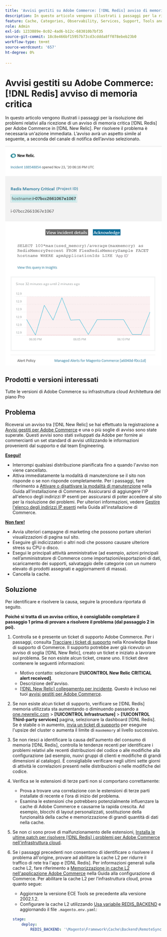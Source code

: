 ```yaml
---
title: 'Avvisi gestiti su Adobe Commerce: [!DNL Redis] avviso di memoria critica'
description: In questo articolo vengono illustrati i passaggi per la risoluzione dei problemi relativi alla ricezione di un avviso di importanza critica per la memoria  [!DNL Redis]  per Adobe Commerce in [!DNL New Relic]. Per risolvere il problema è necessaria un'azione immediata.
feature: Cache, Categories, Observability, Services, Support, Tools and External Services, Variables
role: Admin
exl-id: 1233889e-8c02-4ad6-b12c-683010b7bf35
source-git-commit: 18c8e466bf15957b73cd3cddda8ff078ebeb23b0
workflow-type: tm+mt
source-wordcount: '657'
ht-degree: 0%

---
```


# Avvisi gestiti su Adobe Commerce: [!DNL Redis] avviso di memoria critica

In questo articolo vengono illustrati i passaggi per la risoluzione dei problemi relativi alla ricezione di un avviso di memoria critica [!DNL Redis] per Adobe Commerce in [!DNL New Relic]. Per risolvere il problema è necessaria un&#39;azione immediata. L’avviso avrà un aspetto simile al seguente, a seconda del canale di notifica dell’avviso selezionato.

![new_relic_redis_memory_critical.png](../../assets/managed-alerts/new_relic_redis_memory_critical.png)

## Prodotti e versioni interessati

Tutte le versioni di Adobe Commerce su infrastruttura cloud Architettura del piano Pro

## Problema

Riceverai un avviso tra [!DNL New Relic] se hai effettuato la registrazione a [Avvisi gestiti per Adobe Commerce](managed-alerts-for-magento-commerce.md) e una o più soglie di avviso sono state superate. Questi avvisi sono stati sviluppati da Adobe per fornire ai commercianti un set standard di avvisi utilizzando le informazioni provenienti dal supporto e dal team Engineering.

**<u>Esegui!</u>**

* Interrompi qualsiasi distribuzione pianificata fino a quando l&#39;avviso non viene cancellato.
* Attiva immediatamente la modalità di manutenzione se il sito non risponde o se non risponde completamente. Per i passaggi, fare riferimento a [Attivare o disattivare la modalità di manutenzione](https://experienceleague.adobe.com/en/docs/commerce-operations/installation-guide/tutorials/maintenance-mode) nella Guida all&#39;installazione di Commerce. Assicurarsi di aggiungere l&#39;IP all&#39;elenco degli indirizzi IP esenti per assicurarsi di poter accedere al sito per la risoluzione dei problemi. Per ulteriori informazioni, vedere [Gestire l&#39;elenco degli indirizzi IP esenti](https://experienceleague.adobe.com/en/docs/commerce-operations/installation-guide/tutorials/maintenance-mode#maintain-the-list-of-exempt-ip-addresses) nella Guida all&#39;installazione di Commerce.

**<u>Non fare!</u>**

* Avvia ulteriori campagne di marketing che possono portare ulteriori visualizzazioni di pagina sul sito.
* Eseguire gli indicizzatori o altri nodi che possono causare ulteriore stress su CPU o disco.
* Esegui le principali attività amministrative (ad esempio, azioni principali nell’amministratore di Commerce come importazioni/esportazioni di dati, scaricamento dei supporti, salvataggio delle categorie con un numero elevato di prodotti assegnati e aggiornamenti di massa).
* Cancella la cache.

## Soluzione

Per identificare e risolvere la causa, seguire la procedura riportata di seguito.

**Poiché si tratta di un avviso critico, è consigliabile completare il passaggio 1 prima di provare a risolvere il problema (dal passaggio 2 in poi).**

1. Controlla se è presente un ticket di supporto Adobe Commerce. Per i passaggi, consulta [Tracciare i ticket di supporto](https://experienceleague.adobe.com/en/docs/commerce-knowledge-base/kb/help-center-guide/magento-help-center-user-guide#track-support-case) nella Knowledge Base di supporto di Commerce. Il supporto potrebbe aver già ricevuto un avviso di soglia [!DNL New Relic], creato un ticket e iniziato a lavorare sul problema. Se non esiste alcun ticket, creane uno. Il ticket deve contenere le seguenti informazioni:

   * Motivo contatto: selezionare **[!UICONTROL New Relic CRITICAL alert received]**.
   * Descrizione dell&#39;avviso.
   * [[!DNL New Relic] collegamento per incidente](https://docs.newrelic.com/docs/alerts-applied-intelligence/new-relic-alerts/alert-incidents/view-violation-event-details-incidents/). Questo è incluso nei tuoi [avvisi gestiti per Adobe Commerce](managed-alerts-for-magento-commerce.md).

1. Se non esiste alcun ticket di supporto, verificare se [!DNL Redis] memoria utilizzata sta aumentando o diminuendo passando a [one.newrelic.com](https://login.newrelic.com) > **[!UICONTROL Infrastructure]** > **[!UICONTROL Third-party services]** pagina, selezionare la dashboard [!DNL Redis]. Se è stabile o in aumento, [invia un ticket di supporto](https://experienceleague.adobe.com/en/docs/commerce-knowledge-base/kb/help-center-guide/magento-help-center-user-guide#support-case) per eseguire l&#39;upsize del cluster o aumenta il limite di `maxmemory` al livello successivo.
1. Se non riesci a identificare la causa dell&#39;aumento del consumo di memoria [!DNL Redis], controlla le tendenze recenti per identificare i problemi relativi alle recenti distribuzioni del codice o alle modifiche alla configurazione (ad esempio, nuovi gruppi di clienti e modifiche di grandi dimensioni al catalogo). È consigliabile verificare negli ultimi sette giorni di attività le correlazioni presenti nelle distribuzioni o nelle modifiche del codice.
1. Verifica se le estensioni di terze parti non si comportano correttamente:

   * Prova a trovare una correlazione con le estensioni di terze parti installate di recente e l’ora di inizio del problema.
   * Esamina le estensioni che potrebbero potenzialmente influenzare la cache di Adobe Commerce e causarne la rapida crescita. Ad esempio, blocchi di layout personalizzati, sostituzione della funzionalità della cache e memorizzazione di grandi quantità di dati nella cache.

1. Se non ci sono prove di malfunzionamento delle estensioni, [Installa le ultime patch per risolvere [!DNL Redis] i problemi per Adobe Commerce nell&#39;infrastruttura cloud](https://experienceleague.adobe.com/en/docs/commerce-knowledge-base/kb/troubleshooting/miscellaneous/install-latest-patches-to-fix-magento-redis-issues).
1. Se i passaggi precedenti non consentono di identificare o risolvere il problema all&#39;origine, provare ad abilitare la cache L2 per ridurre il traffico di rete tra l&#39;app e [!DNL Redis]. Per informazioni generali sulla cache L2, fare riferimento a [Memorizzazione in cache L2 nell&#39;applicazione Adobe Commerce](https://experienceleague.adobe.com/en/docs/commerce-operations/configuration-guide/cache/level-two-cache) nella Guida alla configurazione di Commerce. Per abilitare la cache L2 per l’infrastruttura cloud, prova quanto segue:

   * Aggiornare la versione ECE Tools se precedente alla versione 2002.1.2.
   * Configurare la cache L2 utilizzando [Usa variabile REDIS\_BACKEND](https://experienceleague.adobe.com/en/docs/commerce-on-cloud/user-guide/configure/env/stage/variables-deploy#redis_backend) e aggiornando il file `.magento.env.yaml`:

   ```yaml
   stage:
       deploy:
           REDIS_BACKEND: '\Magento\Framework\Cache\Backend\RemoteSynchronizedCache'
   ```
